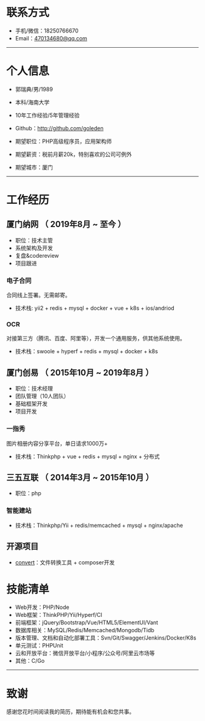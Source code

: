 

# 联系方式

- 手机/微信：18250766670
- Email：470134680@qq.com

---

# 个人信息

 - 郭瑞典/男/1989
 - 本科/海南大学 
 - 10年工作经验/5年管理经验
 - Github：http://github.com/goleden

 - 期望职位：PHP高级程序员，应用架构师
 - 期望薪资：税前月薪20k，特别喜欢的公司可例外
 - 期望城市：厦门

---

# 工作经历

## 厦门纳网 （ 2019年8月 ~ 至今 ）

- 职位：技术主管
- 系统架构及开发
- 复盘&codereview
- 项目跟进

### 电子合同
合同线上签署。无需邮寄。

- 技术栈: yii2 + redis + mysql + docker + vue + k8s + ios/andriod


### OCR
对接第三方（腾讯、百度、阿里等），开发一个通用服务，供其他系统使用。

- 技术栈：swoole + hyperf + redis + mysql + docker + k8s

 
## 厦门创易 （ 2015年10月 ~ 2019年8月 ）

- 职位：技术经理
- 团队管理（10人团队）
- 基础框架开发
- 项目开发

### 一指秀
图片相册内容分享平台，单日请求1000万+

- 技术栈：Thinkphp + vue + redis + mysql + nginx + 分布式


## 三五互联 （ 2014年3月 ~ 2015年10月 ）

- 职位：php

### 智能建站 

- 技术栈：Thinkphp/Yii + redis/memcached + mysql + nginx/apache


## 开源项目

 - [convert](https://github.com/goleden/convert)：文件转换工具 + composer开发

# 技能清单

- Web开发：PHP/Node
- Web框架：ThinkPHP/Yii/Hyperf/CI
- 前端框架：jQuery/Bootstrap/Vue/HTML5/ElementUI/Vant
- 数据库相关：MySQL/Redis/Memcached/Mongodb/Tidb
- 版本管理、文档和自动化部署工具：Svn/Git/Swagger/Jenkins/Docker/K8s
- 单元测试：PHPUnit
- 云和开放平台：微信开放平台/小程序/公众号/阿里云市场等
- 其他：C/Go



---

# 致谢
感谢您花时间阅读我的简历，期待能有机会和您共事。
